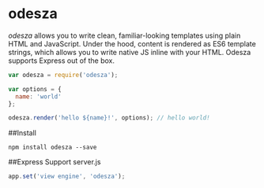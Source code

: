 # odesza

*odesza* allows you to write clean, familiar-looking templates using plain HTML and JavaScript.  Under the hood, content is rendered as ES6 template strings, which allows you to write native JS inline with your HTML.  Odesza supports Express out of the box.

```javascript
var odesza = require('odesza');

var options = {
  name: 'world'
};

odesza.render('hello ${name}!', options); // hello world!
```

##Install
```
npm install odesza --save
```
##Express Support
server.js
```javascript
app.set('view engine', 'odesza');
```
